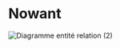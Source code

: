 # Nowant

![Diagramme entité relation (2)](https://github.com/user-attachments/assets/8f6ed176-c106-42fb-91e5-718ad89787a5)
